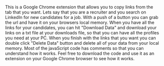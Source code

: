This is a Google Chrome extension that allows you to copy links from the tab that you want.
 Lets say that you are a recruiter and you search on LinkedIn for new candidates for a job. With a push of a button you can grab the url and have it on your browsers local memory. 
 When you have all the links for your candidates, you can hit "Download Data" and download your links on a txt file at your downloads file, so that you can have all the profiles you need at your PC. When you finish with the links that you want you can double click "Delete Data" button and delete all of your data from your local memory. Most of the javaScript code has comments so that you can understand how it works. Feel free to download the code and use it as an extension on your Google Chrome browser to see how it works.
